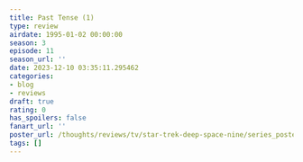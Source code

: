 ```yaml
---
title: Past Tense (1)
type: review
airdate: 1995-01-02 00:00:00
season: 3
episode: 11
season_url: ''
date: 2023-12-10 03:35:11.295462
categories:
- blog
- reviews
draft: true
rating: 0
has_spoilers: false
fanart_url: ''
poster_url: /thoughts/reviews/tv/star-trek-deep-space-nine/series_poster.jpg
tags: []
---
```



